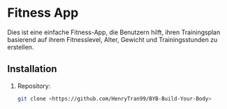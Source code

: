 # Fitness App

Dies ist eine einfache Fitness-App, die Benutzern hilft, ihren Trainingsplan basierend auf ihrem Fitnesslevel, Alter, Gewicht und Trainingsstunden zu erstellen.

## Installation

1. Repository:
   ```bash
   git clone <https://github.com/HenryTran99/BYB-Build-Your-Body>
   ```
